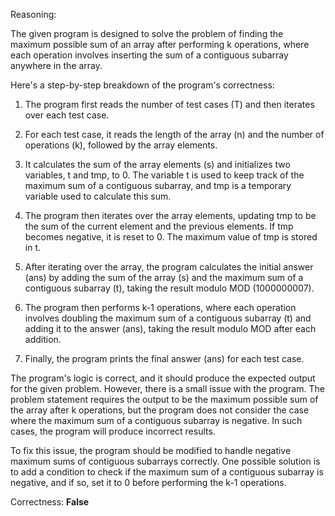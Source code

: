 Reasoning:

The given program is designed to solve the problem of finding the maximum possible sum of an array after performing k operations, where each operation involves inserting the sum of a contiguous subarray anywhere in the array.

Here's a step-by-step breakdown of the program's correctness:

1. The program first reads the number of test cases (T) and then iterates over each test case.

2. For each test case, it reads the length of the array (n) and the number of operations (k), followed by the array elements.

3. It calculates the sum of the array elements (s) and initializes two variables, t and tmp, to 0. The variable t is used to keep track of the maximum sum of a contiguous subarray, and tmp is a temporary variable used to calculate this sum.

4. The program then iterates over the array elements, updating tmp to be the sum of the current element and the previous elements. If tmp becomes negative, it is reset to 0. The maximum value of tmp is stored in t.

5. After iterating over the array, the program calculates the initial answer (ans) by adding the sum of the array (s) and the maximum sum of a contiguous subarray (t), taking the result modulo MOD (1000000007).

6. The program then performs k-1 operations, where each operation involves doubling the maximum sum of a contiguous subarray (t) and adding it to the answer (ans), taking the result modulo MOD after each addition.

7. Finally, the program prints the final answer (ans) for each test case.

The program's logic is correct, and it should produce the expected output for the given problem. However, there is a small issue with the program. The problem statement requires the output to be the maximum possible sum of the array after k operations, but the program does not consider the case where the maximum sum of a contiguous subarray is negative. In such cases, the program will produce incorrect results.

To fix this issue, the program should be modified to handle negative maximum sums of contiguous subarrays correctly. One possible solution is to add a condition to check if the maximum sum of a contiguous subarray is negative, and if so, set it to 0 before performing the k-1 operations.

Correctness: **False**